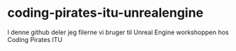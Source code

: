 # coding-pirates-itu-unrealengine
I denne github deler jeg filerne vi bruger til Unreal Engine workshoppen hos Coding Pirates ITU
